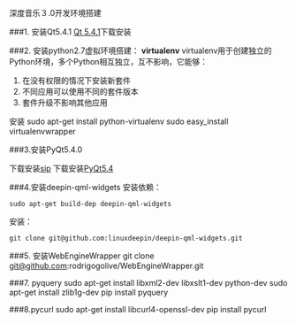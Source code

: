 
深度音乐３.0开发环境搭建

###1. 安装Qt5.4.1
[Qt 5.4.1](http://download.qt-project.org/official_releases/qt/5.4/5.4.1/qt-opensource-linux-x64-5.4.1.run)下载安装

###2. 安装python2.7虚拟环境搭建：
**virtualenv**
virtualenv用于创建独立的Python环境，多个Python相互独立，互不影响，它能够：
1. 在没有权限的情况下安装新套件
2. 不同应用可以使用不同的套件版本
3. 套件升级不影响其他应用

安装
	sudo apt-get install python-virtualenv
	sudo easy_install virtualenvwrapper

###3.安装PyQt5.4.0

下载安装[sip](http://www.riverbankcomputing.com/software/sip/download)
下载安装[PyQt5.4](http://www.riverbankcomputing.com/software/pyqt/download5)
	

###4.安装deepin-qml-widgets
安装依赖：

	sudo apt-get build-dep deepin-qml-widgets

安装：
	
	git clone git@github.com:linuxdeepin/deepin-qml-widgets.git


###5. 安装WebEngineWrapper
	git clone git@github.com:rodrigogolive/WebEngineWrapper.git

###7. pyquery
	sudo apt-get install libxml2-dev libxslt1-dev python-dev
	sudo apt-get install zlib1g-dev
	pip install pyquery

###8.pycurl
	sudo apt-get install libcurl4-openssl-dev
	pip install pycurl
